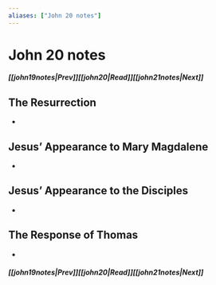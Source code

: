 ```yaml
---
aliases: ["John 20 notes"]
---
```

# John 20 notes
##### <span class=arrow-left></span>[[john19notes|Prev]]<span class=navigation-separator></span>[[john20|Read]]<span class=navigation-separator></span>[[john21notes|Next]]<span class=arrow-right></span>
## The Resurrection
- 
## Jesus’ Appearance to Mary Magdalene
- 
## Jesus’ Appearance to the Disciples
- 
## The Response of Thomas
- 
##### <span class=arrow-left></span>[[john19notes|Prev]]<span class=navigation-separator></span>[[john20|Read]]<span class=navigation-separator></span>[[john21notes|Next]]<span class=arrow-right></span>